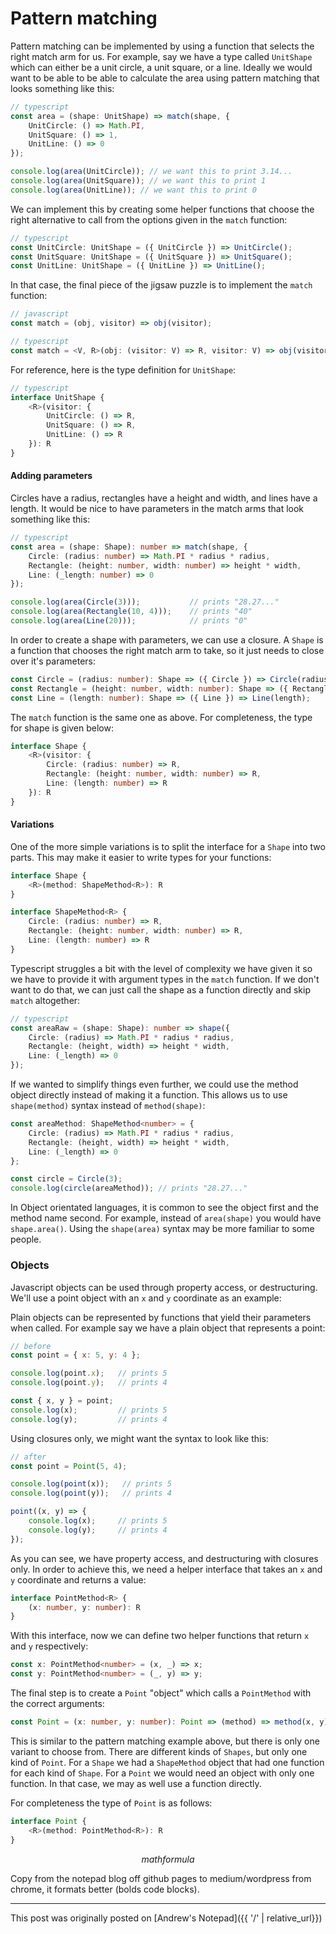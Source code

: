 # Pattern matching

Pattern matching can be implemented by using a function that selects the right match arm for us. For example, say we have a type called `UnitShape` which can either be a unit circle, a unit square, or a line. Ideally we would want to be able to be able to calculate the area using pattern matching that looks something like this:

```typescript
// typescript
const area = (shape: UnitShape) => match(shape, {
    UnitCircle: () => Math.PI,
    UnitSquare: () => 1,
    UnitLine: () => 0
});

console.log(area(UnitCircle)); // we want this to print 3.14...
console.log(area(UnitSquare)); // we want this to print 1
console.log(area(UnitLine)); // we want this to print 0
```

We can implement this by creating some helper functions that choose the right alternative to call from the options given in the `match` function:

```typescript
// typescript
const UnitCircle: UnitShape = ({ UnitCircle }) => UnitCircle();
const UnitSquare: UnitShape = ({ UnitSquare }) => UnitSquare();
const UnitLine: UnitShape = ({ UnitLine }) => UnitLine();
```

In that case, the final piece of the jigsaw puzzle is to implement the `match` function:

```javascript
// javascript
const match = (obj, visitor) => obj(visitor);
```

```typescript
// typescript
const match = <V, R>(obj: (visitor: V) => R, visitor: V) => obj(visitor);
```

For reference, here is the type definition for `UnitShape`:

```typescript
// typescript
interface UnitShape {
    <R>(visitor: {
        UnitCircle: () => R,
        UnitSquare: () => R,
        UnitLine: () => R
    }): R
}
```

#### Adding parameters

Circles have a radius, rectangles have a height and width, and lines have a length. It would be nice to have parameters in the match arms that look something like this:

```typescript
// typescript
const area = (shape: Shape): number => match(shape, {
    Circle: (radius: number) => Math.PI * radius * radius,
    Rectangle: (height: number, width: number) => height * width,
    Line: (_length: number) => 0
});

console.log(area(Circle(3)));           // prints "28.27..."
console.log(area(Rectangle(10, 4)));    // prints "40"
console.log(area(Line(20)));            // prints "0"
```

In order to create a shape with parameters, we can use a closure. A `Shape` is a function that chooses the right match arm to take, so it just needs to close over it's parameters:

```typescript
const Circle = (radius: number): Shape => ({ Circle }) => Circle(radius);
const Rectangle = (height: number, width: number): Shape => ({ Rectangle }) => Rectangle(height, width);
const Line = (length: number): Shape => ({ Line }) => Line(length);
```

The `match` function is the same one as above. For completeness, the type for shape is given below:

```typescript
interface Shape {
    <R>(visitor: {
        Circle: (radius: number) => R,
        Rectangle: (height: number, width: number) => R,
        Line: (length: number) => R
    }): R
}
```

#### Variations

One of the more simple variations is to split the interface for a `Shape` into two parts. This may make it easier to write types for your functions:

```typescript
interface Shape {
    <R>(method: ShapeMethod<R>): R
}

interface ShapeMethod<R> {
    Circle: (radius: number) => R,
    Rectangle: (height: number, width: number) => R,
    Line: (length: number) => R
}
```

Typescript struggles a bit with the level of complexity we have given it so we have to provide it with argument types in the `match` function. If we don't want to do that, we can just call the shape as a function directly and skip `match` altogether:

```typescript
// typescript
const areaRaw = (shape: Shape): number => shape({
    Circle: (radius) => Math.PI * radius * radius,
    Rectangle: (height, width) => height * width,
    Line: (_length) => 0
});
```

If we wanted to simplify things even further, we could use the method object directly instead of making it a function. This allows us to use `shape(method)` syntax instead of `method(shape)`:

```typescript
const areaMethod: ShapeMethod<number> = {
    Circle: (radius) => Math.PI * radius * radius,
    Rectangle: (height, width) => height * width,
    Line: (_length) => 0
};

const circle = Circle(3);
console.log(circle(areaMethod)); // prints "28.27..."
```

In Object orientated languages, it is common to see the object first and the method name second. For example, instead of `area(shape)` you would have `shape.area()`. Using the `shape(area)` syntax may be more familiar to some people.

### Objects

Javascript objects can be used through property access, or destructuring. We'll use a point object with an `x` and `y` coordinate as an example:

Plain objects can be represented by functions that yield their parameters when called. For example say we have a plain object that represents a point:

```javascript
// before
const point = { x: 5, y: 4 };

console.log(point.x);   // prints 5
console.log(point.y);   // prints 4

const { x, y } = point;
console.log(x);         // prints 5
console.log(y);         // prints 4
```

Using closures only, we might want the syntax to look like this:

```javascript
// after
const point = Point(5, 4);

console.log(point(x));   // prints 5
console.log(point(y));   // prints 4

point((x, y) => {
    console.log(x);     // prints 5
    console.log(y);     // prints 4
});
```

As you can see, we have property access, and destructuring with closures only. In order to achieve this, we need a helper interface that takes an `x` and `y` coordinate and returns a value:

```typescript
interface PointMethod<R> {
    (x: number, y: number): R
}
```

With this interface, now we can define two helper functions that return `x` and `y` respectively:

```typescript
const x: PointMethod<number> = (x, _) => x;
const y: PointMethod<number> = (_, y) => y;
```

The final step is to create a `Point` "object" which calls a `PointMethod` with the correct arguments:

```typescript
const Point = (x: number, y: number): Point => (method) => method(x, y);
```

This is similar to the pattern matching example above, but there is only one variant to choose from. There are different kinds of `Shapes`, but only one kind of `Point`. For a `Shape` we had a `ShapeMethod` object that had one function for each kind of `Shape`. For a `Point` we would need an object with only one function. In that case, we may as well use a function directly.

For completeness the type of `Point` is as follows:

```typescript
interface Point {
    <R>(method: PointMethod<R>): R
}
```



$$ math formula $$

Copy from the notepad blog off github pages to medium/wordpress from chrome, it formats better (bolds code blocks).

---

This post was originally posted on [Andrew's Notepad]({{ '/' | relative_url}})
